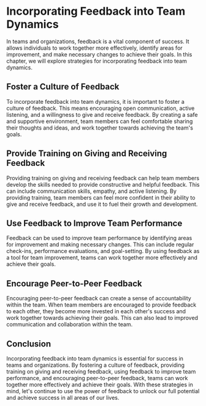 Incorporating Feedback into Team Dynamics
=========================================================================================

In teams and organizations, feedback is a vital component of success. It allows individuals to work together more effectively, identify areas for improvement, and make necessary changes to achieve their goals. In this chapter, we will explore strategies for incorporating feedback into team dynamics.

Foster a Culture of Feedback
----------------------------

To incorporate feedback into team dynamics, it is important to foster a culture of feedback. This means encouraging open communication, active listening, and a willingness to give and receive feedback. By creating a safe and supportive environment, team members can feel comfortable sharing their thoughts and ideas, and work together towards achieving the team's goals.

Provide Training on Giving and Receiving Feedback
-------------------------------------------------

Providing training on giving and receiving feedback can help team members develop the skills needed to provide constructive and helpful feedback. This can include communication skills, empathy, and active listening. By providing training, team members can feel more confident in their ability to give and receive feedback, and use it to fuel their growth and development.

Use Feedback to Improve Team Performance
----------------------------------------

Feedback can be used to improve team performance by identifying areas for improvement and making necessary changes. This can include regular check-ins, performance evaluations, and goal-setting. By using feedback as a tool for team improvement, teams can work together more effectively and achieve their goals.

Encourage Peer-to-Peer Feedback
-------------------------------

Encouraging peer-to-peer feedback can create a sense of accountability within the team. When team members are encouraged to provide feedback to each other, they become more invested in each other's success and work together towards achieving their goals. This can also lead to improved communication and collaboration within the team.

Conclusion
----------

Incorporating feedback into team dynamics is essential for success in teams and organizations. By fostering a culture of feedback, providing training on giving and receiving feedback, using feedback to improve team performance, and encouraging peer-to-peer feedback, teams can work together more effectively and achieve their goals. With these strategies in mind, let's continue to use the power of feedback to unlock our full potential and achieve success in all areas of our lives.


